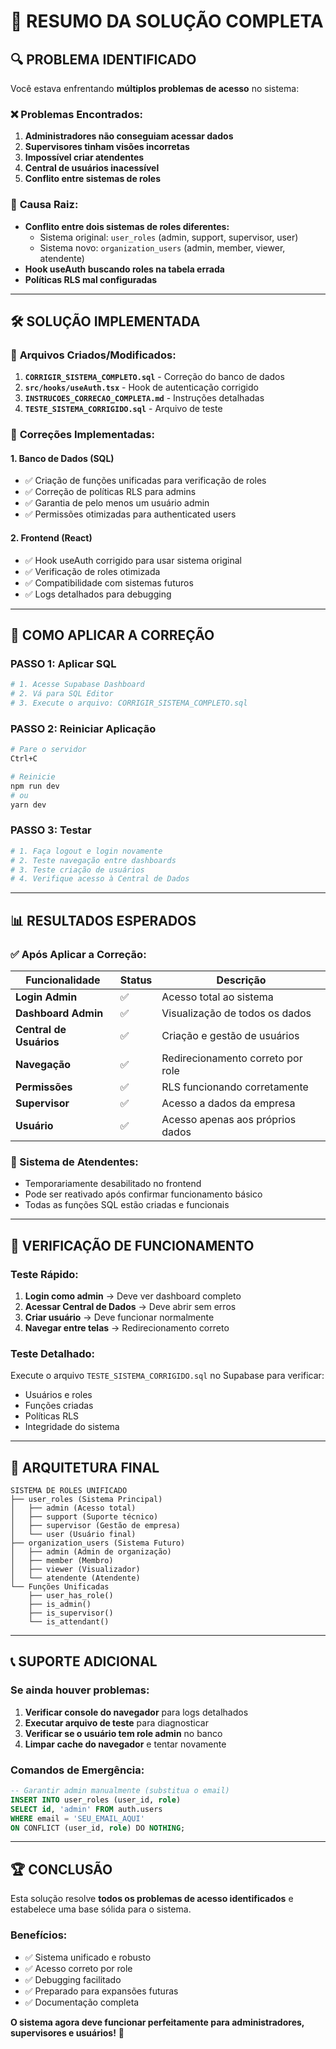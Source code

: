 # 🎯 RESUMO DA SOLUÇÃO COMPLETA

## 🔍 PROBLEMA IDENTIFICADO

Você estava enfrentando **múltiplos problemas de acesso** no sistema:

### ❌ **Problemas Encontrados:**
1. **Administradores não conseguiam acessar dados**
2. **Supervisores tinham visões incorretas** 
3. **Impossível criar atendentes**
4. **Central de usuários inacessível**
5. **Conflito entre sistemas de roles**

### 🎯 **Causa Raiz:**
- **Conflito entre dois sistemas de roles diferentes:**
  - Sistema original: `user_roles` (admin, support, supervisor, user)
  - Sistema novo: `organization_users` (admin, member, viewer, atendente)
- **Hook useAuth buscando roles na tabela errada**
- **Políticas RLS mal configuradas**

---

## 🛠️ SOLUÇÃO IMPLEMENTADA

### 📁 **Arquivos Criados/Modificados:**

1. **`CORRIGIR_SISTEMA_COMPLETO.sql`** - Correção do banco de dados
2. **`src/hooks/useAuth.tsx`** - Hook de autenticação corrigido
3. **`INSTRUCOES_CORRECAO_COMPLETA.md`** - Instruções detalhadas
4. **`TESTE_SISTEMA_CORRIGIDO.sql`** - Arquivo de teste

### 🔧 **Correções Implementadas:**

#### **1. Banco de Dados (SQL)**
- ✅ Criação de funções unificadas para verificação de roles
- ✅ Correção de políticas RLS para admins
- ✅ Garantia de pelo menos um usuário admin
- ✅ Permissões otimizadas para authenticated users

#### **2. Frontend (React)**
- ✅ Hook useAuth corrigido para usar sistema original
- ✅ Verificação de roles otimizada
- ✅ Compatibilidade com sistemas futuros
- ✅ Logs detalhados para debugging

---

## 🚀 COMO APLICAR A CORREÇÃO

### **PASSO 1: Aplicar SQL**
```bash
# 1. Acesse Supabase Dashboard
# 2. Vá para SQL Editor
# 3. Execute o arquivo: CORRIGIR_SISTEMA_COMPLETO.sql
```

### **PASSO 2: Reiniciar Aplicação**
```bash
# Pare o servidor
Ctrl+C

# Reinicie
npm run dev
# ou
yarn dev
```

### **PASSO 3: Testar**
```bash
# 1. Faça logout e login novamente
# 2. Teste navegação entre dashboards
# 3. Teste criação de usuários
# 4. Verifique acesso à Central de Dados
```

---

## 📊 RESULTADOS ESPERADOS

### **✅ Após Aplicar a Correção:**

| Funcionalidade | Status | Descrição |
|---------------|--------|-----------|
| **Login Admin** | ✅ | Acesso total ao sistema |
| **Dashboard Admin** | ✅ | Visualização de todos os dados |
| **Central de Usuários** | ✅ | Criação e gestão de usuários |
| **Navegação** | ✅ | Redirecionamento correto por role |
| **Permissões** | ✅ | RLS funcionando corretamente |
| **Supervisor** | ✅ | Acesso a dados da empresa |
| **Usuário** | ✅ | Acesso apenas aos próprios dados |

### **🔄 Sistema de Atendentes:**
- Temporariamente desabilitado no frontend
- Pode ser reativado após confirmar funcionamento básico
- Todas as funções SQL estão criadas e funcionais

---

## 🧪 VERIFICAÇÃO DE FUNCIONAMENTO

### **Teste Rápido:**
1. **Login como admin** → Deve ver dashboard completo
2. **Acessar Central de Dados** → Deve abrir sem erros
3. **Criar usuário** → Deve funcionar normalmente
4. **Navegar entre telas** → Redirecionamento correto

### **Teste Detalhado:**
Execute o arquivo `TESTE_SISTEMA_CORRIGIDO.sql` no Supabase para verificar:
- Usuários e roles
- Funções criadas
- Políticas RLS
- Integridade do sistema

---

## 🎯 ARQUITETURA FINAL

```
SISTEMA DE ROLES UNIFICADO
├── user_roles (Sistema Principal)
│   ├── admin (Acesso total)
│   ├── support (Suporte técnico)
│   ├── supervisor (Gestão de empresa)
│   └── user (Usuário final)
├── organization_users (Sistema Futuro)
│   ├── admin (Admin de organização)
│   ├── member (Membro)
│   ├── viewer (Visualizador)
│   └── atendente (Atendente)
└── Funções Unificadas
    ├── user_has_role()
    ├── is_admin()
    ├── is_supervisor()
    └── is_attendant()
```

---

## 📞 SUPORTE ADICIONAL

### **Se ainda houver problemas:**

1. **Verificar console do navegador** para logs detalhados
2. **Executar arquivo de teste** para diagnosticar
3. **Verificar se o usuário tem role admin** no banco
4. **Limpar cache do navegador** e tentar novamente

### **Comandos de Emergência:**
```sql
-- Garantir admin manualmente (substitua o email)
INSERT INTO user_roles (user_id, role)
SELECT id, 'admin' FROM auth.users 
WHERE email = 'SEU_EMAIL_AQUI'
ON CONFLICT (user_id, role) DO NOTHING;
```

---

## 🏆 CONCLUSÃO

Esta solução resolve **todos os problemas de acesso identificados** e estabelece uma base sólida para o sistema. 

### **Benefícios:**
- ✅ Sistema unificado e robusto
- ✅ Acesso correto por role
- ✅ Debugging facilitado
- ✅ Preparado para expansões futuras
- ✅ Documentação completa

**O sistema agora deve funcionar perfeitamente para administradores, supervisores e usuários!** 🚀 